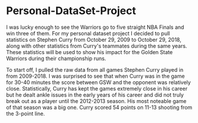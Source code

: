 # Personal-DataSet-Project

I was lucky enough to see the Warriors go to five straight NBA Finals and win three of them. 
For my personal dataset project I decided to pull statistics on Stephen Curry from October 29, 2009 to October 29, 2018, along with other statistics from Curry's teammates during the same years. These statistics will be used to show his impact for the Golden State Warriors during their championship runs. 


To start off, I pulled the raw data from all games Stephen Curry played in from 2009-2018. 
I was surprised to see that when Curry was in the game for 30-40 minutes the score between GSW and the opponent was relatively close.
Statistically, Curry has kept the games extremely close in his career but he dealt ankle issues in the early years of his career and did not truly break out as a player until the 2012-2013 season.
His most noteable game of that season was a big one. Curry scored 54 points on 11-13 shooting from the 3-point line.


